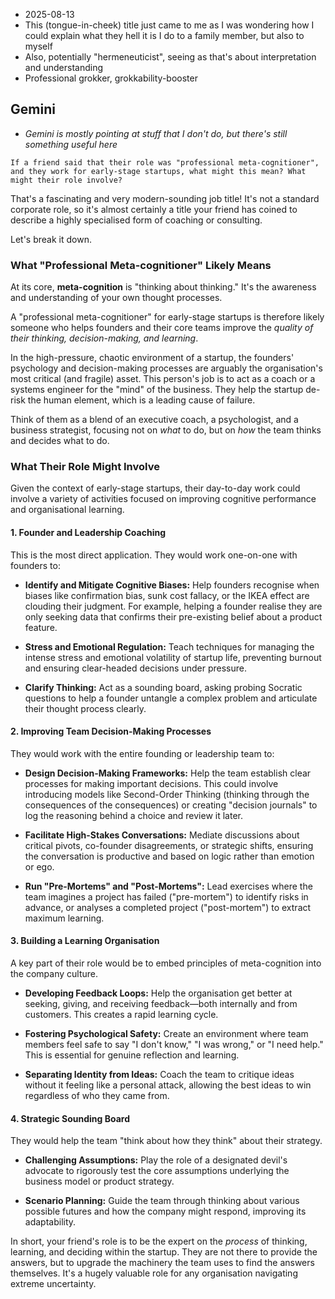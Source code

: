 - 2025-08-13
- This (tongue-in-cheek) title just came to me as I was wondering how I could explain what they hell it is I do to a family member, but also to myself
- Also, potentially "hermeneuticist", seeing as that's about interpretation and understanding
- Professional grokker, grokkability-booster
## Gemini
- *Gemini is mostly pointing at stuff that I don't do, but there's still something useful here*

```
If a friend said that their role was "professional meta-cognitioner", and they work for early-stage startups, what might this mean? What might their role involve?
```

That's a fascinating and very modern-sounding job title! It's not a standard corporate role, so it's almost certainly a title your friend has coined to describe a highly specialised form of coaching or consulting.

Let's break it down.

### What "Professional Meta-cognitioner" Likely Means

At its core, **meta-cognition** is "thinking about thinking." It's the awareness and understanding of your own thought processes.

A "professional meta-cognitioner" for early-stage startups is therefore likely someone who helps founders and their core teams improve the _quality of their thinking, decision-making, and learning_.

In the high-pressure, chaotic environment of a startup, the founders' psychology and decision-making processes are arguably the organisation's most critical (and fragile) asset. This person's job is to act as a coach or a systems engineer for the "mind" of the business. They help the startup de-risk the human element, which is a leading cause of failure.

Think of them as a blend of an executive coach, a psychologist, and a business strategist, focusing not on _what_ to do, but on _how_ the team thinks and decides what to do.

### What Their Role Might Involve

Given the context of early-stage startups, their day-to-day work could involve a variety of activities focused on improving cognitive performance and organisational learning.

#### 1. Founder and Leadership Coaching

This is the most direct application. They would work one-on-one with founders to:

- **Identify and Mitigate Cognitive Biases:** Help founders recognise when biases like confirmation bias, sunk cost fallacy, or the IKEA effect are clouding their judgment. For example, helping a founder realise they are only seeking data that confirms their pre-existing belief about a product feature.
    
- **Stress and Emotional Regulation:** Teach techniques for managing the intense stress and emotional volatility of startup life, preventing burnout and ensuring clear-headed decisions under pressure.
    
- **Clarify Thinking:** Act as a sounding board, asking probing Socratic questions to help a founder untangle a complex problem and articulate their thought process clearly.
    

#### 2. Improving Team Decision-Making Processes

They would work with the entire founding or leadership team to:

- **Design Decision-Making Frameworks:** Help the team establish clear processes for making important decisions. This could involve introducing models like Second-Order Thinking (thinking through the consequences of the consequences) or creating "decision journals" to log the reasoning behind a choice and review it later.
    
- **Facilitate High-Stakes Conversations:** Mediate discussions about critical pivots, co-founder disagreements, or strategic shifts, ensuring the conversation is productive and based on logic rather than emotion or ego.
    
- **Run "Pre-Mortems" and "Post-Mortems":** Lead exercises where the team imagines a project has failed ("pre-mortem") to identify risks in advance, or analyses a completed project ("post-mortem") to extract maximum learning.
    

#### 3. Building a Learning Organisation

A key part of their role would be to embed principles of meta-cognition into the company culture.

- **Developing Feedback Loops:** Help the organisation get better at seeking, giving, and receiving feedback—both internally and from customers. This creates a rapid learning cycle.
    
- **Fostering Psychological Safety:** Create an environment where team members feel safe to say "I don't know," "I was wrong," or "I need help." This is essential for genuine reflection and learning.
    
- **Separating Identity from Ideas:** Coach the team to critique ideas without it feeling like a personal attack, allowing the best ideas to win regardless of who they came from.
    

#### 4. Strategic Sounding Board

They would help the team "think about how they think" about their strategy.

- **Challenging Assumptions:** Play the role of a designated devil's advocate to rigorously test the core assumptions underlying the business model or product strategy.
    
- **Scenario Planning:** Guide the team through thinking about various possible futures and how the company might respond, improving its adaptability.
    

In short, your friend's role is to be the expert on the _process_ of thinking, learning, and deciding within the startup. They are not there to provide the answers, but to upgrade the machinery the team uses to find the answers themselves. It's a hugely valuable role for any organisation navigating extreme uncertainty.
